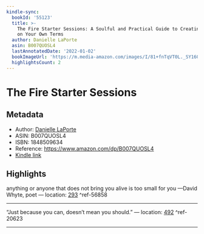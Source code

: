 ```yaml
---
kindle-sync:
  bookId: '55123'
  title: >-
    The Fire Starter Sessions: A Soulful and Practical Guide to Creating Success
    on Your Own Terms
  author: Danielle LaPorte
  asin: B007QUOSL4
  lastAnnotatedDate: '2022-01-02'
  bookImageUrl: 'https://m.media-amazon.com/images/I/81+fnTqVT0L._SY160.jpg'
  highlightsCount: 2
---
```

# The Fire Starter Sessions
## Metadata
* Author: [Danielle LaPorte](https://www.amazon.com/Danielle-LaPorte/e/B005XNXEHU/ref=dp_byline_cont_ebooks_1)
* ASIN: B007QUOSL4
* ISBN: 1848509634
* Reference: https://www.amazon.com/dp/B007QUOSL4
* [Kindle link](kindle://book?action=open&asin=B007QUOSL4)

## Highlights
anything or anyone that does not bring you alive is too small for you —David Whyte, poet — location: [293](kindle://book?action=open&asin=B007QUOSL4&location=293) ^ref-56858

---
“Just because you can, doesn’t mean you should.” — location: [492](kindle://book?action=open&asin=B007QUOSL4&location=492) ^ref-20623

---

